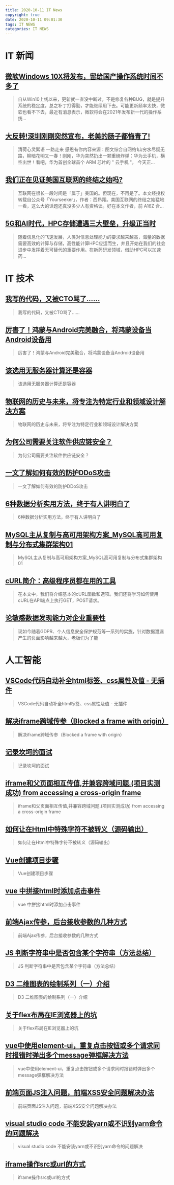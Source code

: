 ```yaml
---
title: 2020-10-11 IT News
copyright: true
date: 2020-10-11 09:01:30
tags: IT NEWS
categories: IT NEWS
---
```

# IT 新闻 
 ## [微软Windows 10X将发布，留给国产操作系统时间不多了](http://mp.weixin.qq.com/s?src=11&timestamp=1602378004&ver=2637&signature=nnVTnCMlfLcHtzM5do12fjDzzQBM6uni-FILihwOTmexng5YoJFrQwmEGjHdfuksGht9Xb*kVVvYjxf4eGtTWUpY9hAGPhx5zDu6pPaEqKsNN5Eeb-ijCDT9iotDVOfy&new=1)
 > 自从Win10上线以来，更新就一直没中断过，不是修复各种BUG，就是提升系统的稳定度，总之补丁打得勤，才能继续用下去。可能更新频率太快，微软也看不下去，最近有消息表示，微软将会在2021年发布新一代的操作系统...
 ## [大反转!深圳刚刚突然宣布，老美的肠子都悔青了!](http://mp.weixin.qq.com/s?src=11&timestamp=1602378004&ver=2637&signature=eh55wA7I5FzXe3DWE0hYOUyhjmz9xFxmwibULTWB6jKoIAPKt5fFsdR6EAAa5798WUDenF9UOsOYfnoQLMAHmfVeDTQg8mvTKlwSXSRU*xNg8o-2jqRiNl*p9LgIv8Vg&new=1)
 > 清荷心灵絮语 一路走来  感恩有你内容来源：图文综合自网络1山穷水尽疑无路，柳暗花明又一春！刚刚，华为突然扔出一颗重磅炸弹：华为云手机，横空出世！看吧，华为首创全球首个 ARM 芯片的 &quot; 云手机 &quot;， 今天正...
 ## [我们正在见证美国互联网的终结之始吗?](http://mp.weixin.qq.com/s?src=11&timestamp=1602378004&ver=2637&signature=wvavNyRvjOHRfRhWD8h-Am8R*1J3bxSYuIZF*DcfrqjrEr5DgmBA7dU55as7s2LXq6jqYfv0Xy9Fg4shlIv3jxrUo9vKP4y9zgYoTXTXaQQhGHYtGYagIaZDnwTRx6Mk&new=1)
 > 互联网在很长一段时间是「属于」美国的。但现在，不再是了。本文经授权转载自公众号「Yourseeker」，作者：西昻翔。美国互联网的终结之始猛地一看，这么大的话题还真没多少人有资格谈。好在本文作者，前 A16Z 合...
 ## [5G和AI时代，HPC存储遭遇三大壁垒，升级正当时](http://mp.weixin.qq.com/s?src=11&timestamp=1602378004&ver=2637&signature=soDLM8ygAveSJYiZUOdx6yMnHRElBwQo9vZabfVA0EHo-IAyO*9xmqtkmry2nAm-4WgcE-7xXDJf97C6zll63aCCk52xaljxz59J6t2cigGXypBcs5Mx3Z2NAGLSpHGI&new=1)
 > 随着信息化的飞速发展，人类对信息处理能力的要求越来越高，海量的数据需要高效的计算与存储，高性能计算HPC应运而生，并且开始在我们的社会进步中发挥着无可替代的重要作用。在新药研发领域，借助HPC可以加速药...
# IT 技术 
 ## [我写的代码，又被CTO骂了......](http://developer.51cto.com/art/202010/628055.htm)
 > 我写的代码，又被CTO骂了......
 ## [厉害了！鸿蒙与Android完美融合，将鸿蒙设备当Android设备用](http://os.51cto.com/art/202010/628054.htm)
 > 厉害了！鸿蒙与Android完美融合，将鸿蒙设备当Android设备用
 ## [该选用无服务器计算还是容器](http://developer.51cto.com/art/202010/627970.htm)
 > 该选用无服务器计算还是容器
 ## [物联网的历史与未来，将专注为特定行业和领域设计解决方案](http://iot.51cto.com/art/202010/627885.htm)
 > 物联网的历史与未来，将专注为特定行业和领域设计解决方案
 ## [为何公司需要关注软件供应链安全？](http://developer.51cto.com/art/202010/627971.htm)
 > 为何公司需要关注软件供应链安全？
 ## [一文了解如何有效的防护DDoS攻击](http://netsecurity.51cto.com/art/202010/627849.htm)
 > 一文了解如何有效的防护DDoS攻击
 ## [6种数据分析实用方法，终于有人讲明白了](http://bigdata.51cto.com/art/202010/627848.htm)
 > 6种数据分析实用方法，终于有人讲明白了
 ## [MySQL主从复制与高可用架构方案_MySQL高可用复制与分布式集群架构01](http://fellow.51cto.com/art/202008/623594.htm?qd=51ctojrzd)
 > MySQL主从复制与高可用架构方案_MySQL高可用复制与分布式集群架构01
 ## [cURL简介：高级程序员都在用的工具](http://developer.51cto.com/art/202010/628151.htm)
 > 在本文中，我们将介绍基本的cURL函数和选项。我们还将学习如何使用cURL在API端点上执行GET，POST请求。
 ## [论敏感数据发现能力对企业重要性](http://netsecurity.51cto.com/art/202010/628150.htm)
 > 现如今随着GDPR、个人信息安全保护规范等一系列的实施，针对数据泄漏产生的负面影响越来越大，老板们为了能
# 人工智能 
 ## [VSCode代码自动补全html标签、css属性及值 - 无插件](https://blog.csdn.net/qq_35393869/article/details/101280343)
 > VSCode代码自动补全html标签、css属性及值 - 无插件
 ## [解决iframe跨域传参（Blocked a frame with origin）](https://blog.csdn.net/momDIY/article/details/101290144)
 > 解决iframe跨域传参（Blocked a frame with origin）
 ## [记录坎坷的面试](https://blog.csdn.net/LFY836126/article/details/98621500)
 > 记录坎坷的面试
 ## [iframe和父页面相互传值,并兼容跨域问题.(项目实测成功)  from accessing a cross-origin frame](https://blog.csdn.net/qq_44276328/article/details/101265024)
 > iframe和父页面相互传值,并兼容跨域问题.(项目实测成功)  from accessing a cross-origin frame
 ## [如何让在Html中特殊字符不被转义（源码输出）](https://blog.csdn.net/menghuanzhiming/article/details/101312849)
 > 如何让在Html中特殊字符不被转义（源码输出）
 ## [Vue创建项目步骤](https://blog.csdn.net/cedricdx/article/details/101195635)
 > Vue创建项目步骤
 ## [vue  中拼接html时添加点击事件](https://blog.csdn.net/wzwzwz555/article/details/101274845)
 > vue  中拼接html时添加点击事件
 ## [前端Ajax传参，后台接收参数的几种方式](https://blog.csdn.net/LuckFairyLuckBaby/article/details/101267520)
 > 前端Ajax传参，后台接收参数的几种方式
 ## [JS 判断字符串中是否包含某个字符串（方法总结）](https://blog.csdn.net/Alone_in_/article/details/101274336)
 > JS 判断字符串中是否包含某个字符串（方法总结）
 ## [D3 二维图表的绘制系列（一）介绍](https://blog.csdn.net/zjw_python/article/details/98182540)
 > D3 二维图表的绘制系列（一）介绍
 ## [关于flex布局在IE浏览器上的坑](https://blog.csdn.net/heyNewbie/article/details/101302169)
 > 关于flex布局在IE浏览器上的坑
 ## [vue中使用element-ui，重复点击按钮或多个请求同时报错时弹出多个message弹框解决方法](https://blog.csdn.net/dongguan_123/article/details/101290164)
 > vue中使用element-ui，重复点击按钮或多个请求同时报错时弹出多个message弹框解决方法
 ## [前端页面JS注入问题，前端XSS安全问题解决办法](https://blog.csdn.net/weixin_36908494/article/details/101268583)
 > 前端页面JS注入问题，前端XSS安全问题解决办法
 ## [visual studio code 不能安装yarn或不识别yarn命令的问题解决](https://blog.csdn.net/daiqinge/article/details/101289028)
 > visual studio code 不能安装yarn或不识别yarn命令的问题解决
 ## [iframe操作src或url的方式](https://blog.csdn.net/Spearmint_/article/details/101314208)
 > iframe操作src或url的方式

    